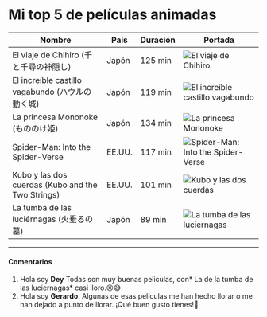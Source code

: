 # Mi top 5 de películas animadas

| Nombre                                | País      | Duración | Portada |
|---------------------------------------|-----------|----------|---------|
| El viaje de Chihiro (千と千尋の神隠し) | Japón     | 125 min  | ![El viaje de Chihiro](https://upload.wikimedia.org/wikipedia/en/thumb/d/db/Spirited_Away_Japanese_poster.png/220px-Spirited_Away_Japanese_poster.png) |
| El increíble castillo vagabundo (ハウルの動く城) | Japón | 119 min | ![El increíble castillo vagabundo](https://upload.wikimedia.org/wikipedia/en/thumb/a/a0/Howls-moving-castleposter.jpg/220px-Howls-moving-castleposter.jpg) |
| La princesa Mononoke (もののけ姫) | Japón | 134 min | ![La princesa Mononoke](https://upload.wikimedia.org/wikipedia/en/thumb/8/8c/Princess_Mononoke_Japanese_poster.png/220px-Princess_Mononoke_Japanese_poster.png) |
| Spider-Man: Into the Spider-Verse     | EE.UU.    | 117 min  | ![Spider-Man: Into the Spider-Verse](https://upload.wikimedia.org/wikipedia/en/thumb/f/fa/Spider-Man_Into_the_Spider-Verse_poster.png/220px-Spider-Man_Into_the_Spider-Verse_poster.png) |
| Kubo y las dos cuerdas (Kubo and the Two Strings) | EE.UU. | 101 min | ![Kubo y las dos cuerdas](https://upload.wikimedia.org/wikipedia/en/thumb/c/c4/Kubo_and_the_Two_Strings_poster.png/220px-Kubo_and_the_Two_Strings_poster.png) |
| La tumba de las luciérnagas (火垂るの墓) | Japón  | 89 min | ![La tumba de las luciernagas](https://upload.wikimedia.org/wikipedia/en/a/a5/Grave_of_the_Fireflies_Japanese_poster.jpg) |

---
#### Comentarios
1.  Hola soy **Dey**  Todas son muy buenas peliculas, con* La de la tumba de las luciernagas*  casi lloro.😣😅
2.  Hola soy **Gerardo**. Algunas de esas películas me han hecho llorar o me han dejado a punto de llorar. ¡Qué buen gusto tienes!🙌 

